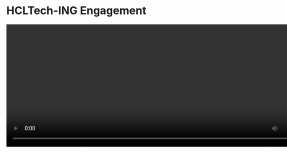 # HCLTech-ING Engagement

<video width="820" height="320" controls>
  <source src="../files/Media1.mp4" type="video/mp4">
</video>